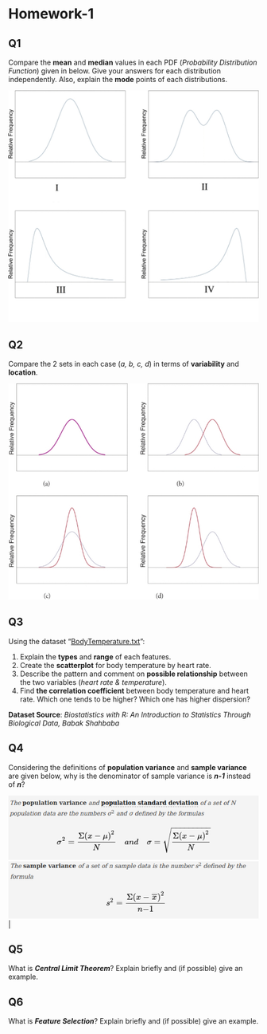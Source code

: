 # Homework-1

## Q1

Compare the **mean** and **median** values in each PDF (*Probability Distribution Function*) given in below. Give your answers for each distribution independently. Also, explain the **mode** points of each distributions.

![Mode-Median-Mean-Example](./resources/mode_mean_median_comparison.jpg)

## Q2

Compare the 2 sets in each case (*a, b, c, d*) in terms of **variability** and **location**.

![Comparison-of-Two-Sets](./resources/comparison_of_two_sets.jpg)

## Q3

Using the dataset “[BodyTemperature.txt](./resources/BodyTemperature.txt)”:

1. Explain the **types** and **range** of each features. 
2. Create the **scatterplot** for body temperature by heart rate.
3. Describe the pattern and comment on **possible relationship** between the two variables (*heart rate & temperature*).
4. Find **the correlation coefficient** between body temperature and heart rate. Which one tends to be higher? Which one has higher dispersion?

**Dataset Source**:  *Biostatistics with R: An Introduction to Statistics Through Biological Data, Babak Shahbaba*

## Q4
Considering the definitions of **population variance** and **sample variance** are given below, why is the denominator of sample variance is ***n-1*** instead of ***n***?

![Definition-of-Population-Variance](./resources/population_variance_definition.png)
![Definition-of-Sample-Variance](./resources/sample_variance_definition.png) | 

## Q5
What is ***Central Limit Theorem***? Explain briefly and (if possible) give an example.

## Q6
What is ***Feature Selection***? Explain briefly and (if possible) give an example.
